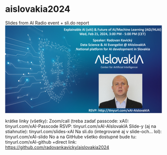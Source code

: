 # aislovakia2024
Slides from AI Radio event + sli.do report
![image info](./final_Advertise_AIslovakIA_photo_prefinal_link.png)

krátke linky (všetky):
Zoom/call (treba zadať passcode: xAI): tinyurl.com/xAI-Passcode
RSVP: tinyurl.com/xAI-AIslovakIA
Slide-y (aj na stiahnutie): tinyurl.com/slides-xAI
Na sli.do (integrované aj v slide-och... lol): tinyurl.com/xAI-slido
No a na GitHube všetko dostupné bude tu: tinyurl.com/xAI-github 
+direct link: https://github.com/radovankavicky/aislovakia2024
